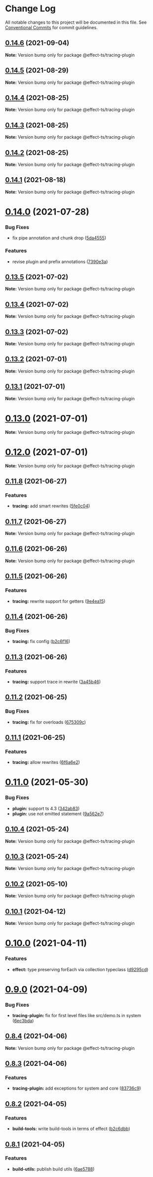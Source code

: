 # Change Log

All notable changes to this project will be documented in this file.
See [Conventional Commits](https://conventionalcommits.org) for commit guidelines.

## [0.14.6](https://github.com/Effect-TS/core/compare/@effect-ts/tracing-plugin@0.14.5...@effect-ts/tracing-plugin@0.14.6) (2021-09-04)

**Note:** Version bump only for package @effect-ts/tracing-plugin





## [0.14.5](https://github.com/Effect-TS/core/compare/@effect-ts/tracing-plugin@0.14.4...@effect-ts/tracing-plugin@0.14.5) (2021-08-29)

**Note:** Version bump only for package @effect-ts/tracing-plugin





## [0.14.4](https://github.com/Effect-TS/core/compare/@effect-ts/tracing-plugin@0.14.2...@effect-ts/tracing-plugin@0.14.4) (2021-08-25)

**Note:** Version bump only for package @effect-ts/tracing-plugin





## [0.14.3](https://github.com/Effect-TS/core/compare/@effect-ts/tracing-plugin@0.14.2...@effect-ts/tracing-plugin@0.14.3) (2021-08-25)

**Note:** Version bump only for package @effect-ts/tracing-plugin





## [0.14.2](https://github.com/Effect-TS/core/compare/@effect-ts/tracing-plugin@0.14.1...@effect-ts/tracing-plugin@0.14.2) (2021-08-25)

**Note:** Version bump only for package @effect-ts/tracing-plugin





## [0.14.1](https://github.com/Effect-TS/core/compare/@effect-ts/tracing-plugin@0.14.0...@effect-ts/tracing-plugin@0.14.1) (2021-08-18)

**Note:** Version bump only for package @effect-ts/tracing-plugin





# [0.14.0](https://github.com/Effect-TS/core/compare/@effect-ts/tracing-plugin@0.13.5...@effect-ts/tracing-plugin@0.14.0) (2021-07-28)


### Bug Fixes

* fix pipe annotation and chunk drop ([5da4555](https://github.com/Effect-TS/core/commit/5da4555090503b233fdfb11aef62ea198d4734bf))


### Features

* revise plugin and prefix annotations ([7390e3a](https://github.com/Effect-TS/core/commit/7390e3a1eafd6c8d37a8cbf891917c5ad5cd5ebb))





## [0.13.5](https://github.com/Effect-TS/core/compare/@effect-ts/tracing-plugin@0.13.4...@effect-ts/tracing-plugin@0.13.5) (2021-07-02)

**Note:** Version bump only for package @effect-ts/tracing-plugin





## [0.13.4](https://github.com/Effect-TS/core/compare/@effect-ts/tracing-plugin@0.13.3...@effect-ts/tracing-plugin@0.13.4) (2021-07-02)

**Note:** Version bump only for package @effect-ts/tracing-plugin





## [0.13.3](https://github.com/Effect-TS/core/compare/@effect-ts/tracing-plugin@0.13.2...@effect-ts/tracing-plugin@0.13.3) (2021-07-02)

**Note:** Version bump only for package @effect-ts/tracing-plugin





## [0.13.2](https://github.com/Effect-TS/core/compare/@effect-ts/tracing-plugin@0.13.1...@effect-ts/tracing-plugin@0.13.2) (2021-07-01)

**Note:** Version bump only for package @effect-ts/tracing-plugin





## [0.13.1](https://github.com/Effect-TS/core/compare/@effect-ts/tracing-plugin@0.13.0...@effect-ts/tracing-plugin@0.13.1) (2021-07-01)

**Note:** Version bump only for package @effect-ts/tracing-plugin





# [0.13.0](https://github.com/Effect-TS/core/compare/@effect-ts/tracing-plugin@0.12.0...@effect-ts/tracing-plugin@0.13.0) (2021-07-01)

**Note:** Version bump only for package @effect-ts/tracing-plugin





# [0.12.0](https://github.com/Effect-TS/core/compare/@effect-ts/tracing-plugin@0.11.8...@effect-ts/tracing-plugin@0.12.0) (2021-07-01)

**Note:** Version bump only for package @effect-ts/tracing-plugin





## [0.11.8](https://github.com/Effect-TS/core/compare/@effect-ts/tracing-plugin@0.11.7...@effect-ts/tracing-plugin@0.11.8) (2021-06-27)


### Features

* **tracing:** add smart rewrites ([5fe0c04](https://github.com/Effect-TS/core/commit/5fe0c0485ddd6d75a2a91464759d0e95e9ebdb57))





## [0.11.7](https://github.com/Effect-TS/core/compare/@effect-ts/tracing-plugin@0.11.6...@effect-ts/tracing-plugin@0.11.7) (2021-06-27)

**Note:** Version bump only for package @effect-ts/tracing-plugin





## [0.11.6](https://github.com/Effect-TS/core/compare/@effect-ts/tracing-plugin@0.11.5...@effect-ts/tracing-plugin@0.11.6) (2021-06-26)

**Note:** Version bump only for package @effect-ts/tracing-plugin





## [0.11.5](https://github.com/Effect-TS/core/compare/@effect-ts/tracing-plugin@0.11.4...@effect-ts/tracing-plugin@0.11.5) (2021-06-26)


### Features

* **tracing:** rewrite support for getters ([9e4ea15](https://github.com/Effect-TS/core/commit/9e4ea1507546bea9d191b4fa6464f5bfe5ec57b2))





## [0.11.4](https://github.com/Effect-TS/core/compare/@effect-ts/tracing-plugin@0.11.3...@effect-ts/tracing-plugin@0.11.4) (2021-06-26)


### Bug Fixes

* **tracing:** fix config ([b2c6f16](https://github.com/Effect-TS/core/commit/b2c6f16620bf325e8c7a4a62177ec386f7eba8bd))





## [0.11.3](https://github.com/Effect-TS/core/compare/@effect-ts/tracing-plugin@0.11.2...@effect-ts/tracing-plugin@0.11.3) (2021-06-26)


### Features

* **tracing:** support trace in rewrite ([3a45b46](https://github.com/Effect-TS/core/commit/3a45b46ca8c704da1ef54288a304013b2d162221))





## [0.11.2](https://github.com/Effect-TS/core/compare/@effect-ts/tracing-plugin@0.11.1...@effect-ts/tracing-plugin@0.11.2) (2021-06-25)


### Bug Fixes

* **tracing:** fix for overloads ([675309c](https://github.com/Effect-TS/core/commit/675309cad5625e4efd1b5544cf34f6ab48784536))





## [0.11.1](https://github.com/Effect-TS/core/compare/@effect-ts/tracing-plugin@0.11.0...@effect-ts/tracing-plugin@0.11.1) (2021-06-25)


### Features

* **tracing:** allow rewrites ([6f6a6e2](https://github.com/Effect-TS/core/commit/6f6a6e23621f134b5596d790282f6cca0f1b1a21))





# [0.11.0](https://github.com/Effect-TS/core/compare/@effect-ts/tracing-plugin@0.10.4...@effect-ts/tracing-plugin@0.11.0) (2021-05-30)


### Bug Fixes

* **plugin:** support ts 4.3 ([342ab83](https://github.com/Effect-TS/core/commit/342ab835bd1ac715727254498f8a9595a5633af1))
* **plugin:** use not emitted statement ([9a562e7](https://github.com/Effect-TS/core/commit/9a562e7cda61303487809cc07a6779d2ecbd9bbc))





## [0.10.4](https://github.com/Effect-TS/core/compare/@effect-ts/tracing-plugin@0.10.3...@effect-ts/tracing-plugin@0.10.4) (2021-05-24)

**Note:** Version bump only for package @effect-ts/tracing-plugin





## [0.10.3](https://github.com/Effect-TS/core/compare/@effect-ts/tracing-plugin@0.10.2...@effect-ts/tracing-plugin@0.10.3) (2021-05-24)

**Note:** Version bump only for package @effect-ts/tracing-plugin





## [0.10.2](https://github.com/Effect-TS/core/compare/@effect-ts/tracing-plugin@0.10.1...@effect-ts/tracing-plugin@0.10.2) (2021-05-10)

**Note:** Version bump only for package @effect-ts/tracing-plugin





## [0.10.1](https://github.com/Effect-TS/core/compare/@effect-ts/tracing-plugin@0.10.0...@effect-ts/tracing-plugin@0.10.1) (2021-04-12)

**Note:** Version bump only for package @effect-ts/tracing-plugin





# [0.10.0](https://github.com/Effect-TS/core/compare/@effect-ts/tracing-plugin@0.9.0...@effect-ts/tracing-plugin@0.10.0) (2021-04-11)


### Features

* **effect:** type preserving forEach via collection typeclass ([d9295cd](https://github.com/Effect-TS/core/commit/d9295cd44c1efa67f3aa906af094ab56a195f682))





# [0.9.0](https://github.com/Effect-TS/core/compare/@effect-ts/tracing-plugin@0.8.4...@effect-ts/tracing-plugin@0.9.0) (2021-04-09)


### Bug Fixes

* **tracing-plugin:** fix for first level files like src/demo.ts in system ([6ec3bda](https://github.com/Effect-TS/core/commit/6ec3bda1ff5766f4853a1e9c1932fcb93c82c52d))





## [0.8.4](https://github.com/Effect-TS/core/compare/@effect-ts/tracing-plugin@0.8.3...@effect-ts/tracing-plugin@0.8.4) (2021-04-06)

**Note:** Version bump only for package @effect-ts/tracing-plugin





## [0.8.3](https://github.com/Effect-TS/core/compare/@effect-ts/tracing-plugin@0.8.2...@effect-ts/tracing-plugin@0.8.3) (2021-04-06)


### Features

* **tracing-plugin:** add exceptions for system and core ([83736c9](https://github.com/Effect-TS/core/commit/83736c978863ade8b6c3fd2e46069ff5d452b92f))





## [0.8.2](https://github.com/Effect-TS/core/compare/@effect-ts/tracing-plugin@0.8.1...@effect-ts/tracing-plugin@0.8.2) (2021-04-05)


### Features

* **build-tools:** write build-tools in terms of effect ([b2c6dbb](https://github.com/Effect-TS/core/commit/b2c6dbb401dc647050bc8b736722e113783cae19))





## [0.8.1](https://github.com/Effect-TS/core/compare/@effect-ts/tracing-plugin@0.8.0...@effect-ts/tracing-plugin@0.8.1) (2021-04-05)


### Features

* **build-utils:** publish build utils ([6ae5788](https://github.com/Effect-TS/core/commit/6ae5788bfbef1ed8f1e59603798cced8b2aac55a))
